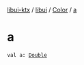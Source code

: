 [libui-ktx](../../index.md) / [libui](../index.md) / [Color](index.md) / [a](./a.md)

# a

`val a: `[`Double`](https://kotlinlang.org/api/latest/jvm/stdlib/kotlin/-double/index.html)